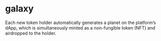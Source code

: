 # galaxy
Each new token holder automatically generates a planet on the platform’s dApp, which is simultaneously minted as a non-fungible token (NFT) and airdropped to the holder.
